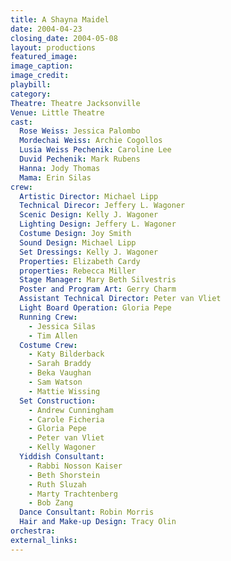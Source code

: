 ```yaml
---
title: A Shayna Maidel
date: 2004-04-23
closing_date: 2004-05-08
layout: productions
featured_image: 
image_caption:
image_credit:
playbill: 
category: 
Theatre: Theatre Jacksonville
Venue: Little Theatre
cast:
  Rose Weiss: Jessica Palombo
  Mordechai Weiss: Archie Cogollos
  Lusia Weiss Pechenik: Caroline Lee
  Duvid Pechenik: Mark Rubens
  Hanna: Jody Thomas
  Mama: Erin Silas
crew:
  Artistic Director: Michael Lipp
  Technical Direcor: Jeffery L. Wagoner
  Scenic Design: Kelly J. Wagoner
  Lighting Design: Jeffery L. Wagoner
  Costume Design: Joy Smith
  Sound Design: Michael Lipp
  Set Dressings: Kelly J. Wagoner
  Properties: Elizabeth Cardy
  properties: Rebecca Miller
  Stage Manager: Mary Beth Silvestris
  Poster and Program Art: Gerry Charm
  Assistant Technical Director: Peter van Vliet
  Light Board Operation: Gloria Pepe
  Running Crew:
    - Jessica Silas
    - Tim Allen
  Costume Crew:
    - Katy Bilderback
    - Sarah Braddy
    - Beka Vaughan
    - Sam Watson
    - Mattie Wissing
  Set Construction:
    - Andrew Cunningham
    - Carole Ficheria
    - Gloria Pepe
    - Peter van Vliet
    - Kelly Wagoner
  Yiddish Consultant:
    - Rabbi Nosson Kaiser
    - Beth Shorstein
    - Ruth Sluzah
    - Marty Trachtenberg
    - Bob Zang
  Dance Consultant: Robin Morris
  Hair and Make-up Design: Tracy Olin
orchestra:
external_links:
---
```

